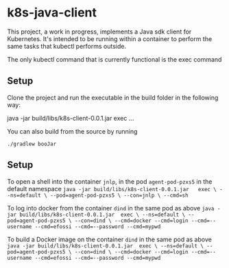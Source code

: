 # k8s-java-client
This project, a work in progress, implements a Java sdk client for Kubernetes. It's intended to be running within a container to perform the same tasks that kubectl performs outside.

The only kubectl command  that is currently functional is the exec command


## Setup 
Clone the project and run the executable in the build folder in the following way:

java -jar build/libs/k8s-client-0.0.1.jar  exec <param1> <param2> ...

You can also build from the source by running

`./gradlew booJar`

## Setup 

To open a shell into the container `jnlp`, in the pod `agent-pod-pzxs5` in the default namespace
`java -jar build/libs/k8s-client-0.0.1.jar   exec \
--ns=default \
--pod=agent-pod-pzxs5 \
--con=jnlp \
--cmd=sh `

To log into docker from the container `dind` in the same pod as above
`java -jar build/libs/k8s-client-0.0.1.jar  exec \
--ns=default \
--pod=agent-pod-pzxs5 \
--con=dind \
--cmd=docker --cmd=login --cmd=--username --cmd=efossi --cmd=--password --cmd=mypwd `

To build a Docker image on the container `dind` in the same pod as above
`java -jar build/libs/k8s-client-0.0.1.jar  exec \
--ns=default \
--pod=agent-pod-pzxs5 \
--con=dind \
--cmd=docker --cmd=login --cmd=--username --cmd=efossi --cmd=--password --cmd=mypwd `